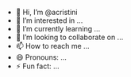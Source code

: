 - 👋 Hi, I’m @acristini
- 👀 I’m interested in ...
- 🌱 I’m currently learning ...
- 💞️ I’m looking to collaborate on ...
- 📫 How to reach me ...
- 😄 Pronouns: ...
- ⚡ Fun fact: ...

<!---
acristini/acristini is a ✨ special ✨ repository because its `README.md` (this file) appears on your GitHub profile.
You can click the Preview link to take a look at your changes.
--->
